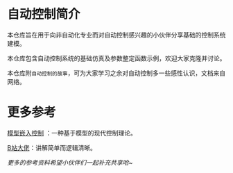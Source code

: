 # 自动控制简介

本仓库旨在用于向非自动化专业而对自动控制感兴趣的小伙伴分享基础的控制系统建模。

本仓库包含自动控制系统的基础仿真及参数整定函数示例，欢迎大家克隆并讨论。

本仓库附`自动控制的故事`，可为大家学习之余对自动控制多一些感性认识，文档来自网络。



# 更多参考

[模型嵌入控制](https://www.gekant.it/) ：一种基于模型的现代控制理论。

[B站大佬]( https://space.bilibili.com/230105574/ )：讲解简单而逻辑清晰。

*更多的参考资料希望小伙伴们一起补充共享哈~*

